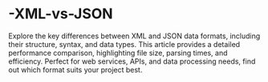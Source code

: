 # -XML-vs-JSON
Explore the key differences between XML and JSON data formats, including their structure, syntax, and data types. This article provides a detailed performance comparison, highlighting file size, parsing times, and efficiency. Perfect for web services, APIs, and data processing needs, find out which format suits your project best.
